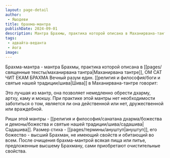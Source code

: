 ```yaml
---
layout: page-detail
author:
 - Яшодеви
title: брахма-мантра
publishDate: 2024-09-01
description: Мантра Брахмы, практика которой описана в Маханирвана-тантре, Ом сат чит экам Брахма Вечный разум един. Шива в Маханирвана-тантре говорит
tags:
 - адвайта-веданта
 - йога
image: 
---
```

Брахма-мантра - мантра Брахмы, практика которой описана в [[pages/священные тексты/маханирвана тантра|Маханирвана тантре]], ОМ САТ ЧИТ ЕКАМ БРАХМА Вечный разум един. [[религия и философия/боги и святые нашей традиции/шива|Шива]] в Маханирвана-тантре говорит:

Это лучшая из мантр, она позволяет немедленно обрести дхарму, артху, каму и мокшу. При практике этой мантры нет необходимости заботиться о том, является ли она действенной или нет, дружественной или враждебной. 

Риши этой мантры - [[религия и философия/санатана дхарма/божества и демоны/божества и святые нашей традиции/шива/садашива|Садашива]]. Размер стиха - [[pages/термины/ануштуп|ануштуп]], его божество - высший Брахман, не имеющий свойств и обитающий во всем. После очищения брахма-мантрой всякая пища или питье, предложенные высшему Брахману, сами приобретают очистительные свойства.

